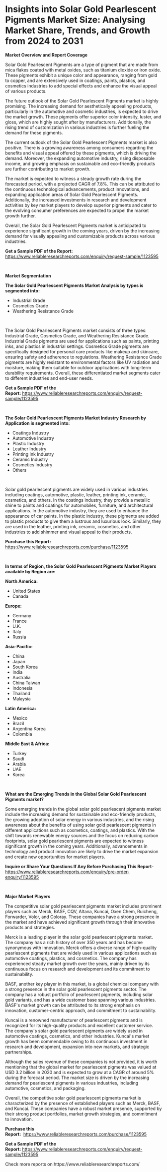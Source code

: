 <p><h1>Insights into Solar Gold Pearlescent Pigments Market Size: Analysing Market Share, Trends, and Growth from 2024 to 2031</h1></p><p><strong>Market Overview and Report Coverage</strong></p>
<p><p>Solar Gold Pearlescent Pigments are a type of pigment that are made from mica flakes coated with metal oxides, such as titanium dioxide or iron oxide. These pigments exhibit a unique color and appearance, ranging from gold to copper, and are extensively used in coatings, paints, plastics, and cosmetics industries to add special effects and enhance the visual appeal of various products.</p><p>The future outlook of the Solar Gold Pearlescent Pigments market is highly promising. The increasing demand for aesthetically appealing products, particularly in the automotive and cosmetic industries, is expected to drive the market growth. These pigments offer superior color intensity, luster, and gloss, which are highly sought after by manufacturers. Additionally, the rising trend of customization in various industries is further fueling the demand for these pigments.</p><p>The current outlook of the Solar Gold Pearlescent Pigments market is also positive. There is a growing awareness among consumers regarding the benefits and visual appeal offered by these pigments, which is driving the demand. Moreover, the expanding automotive industry, rising disposable income, and growing emphasis on sustainable and eco-friendly products are further contributing to market growth.</p><p>The market is expected to witness a steady growth rate during the forecasted period, with a projected CAGR of 7.8%. This can be attributed to the continuous technological advancements, product innovations, and expanding application areas of Solar Gold Pearlescent Pigments. Additionally, the increased investments in research and development activities by key market players to develop superior pigments and cater to the evolving consumer preferences are expected to propel the market growth further.</p><p>Overall, the Solar Gold Pearlescent Pigments market is anticipated to experience significant growth in the coming years, driven by the increasing demand for visually appealing and customizable products across various industries.</p></p>
<p><strong>Get a Sample PDF of the Report:</strong> <a href="https://www.reliableresearchreports.com/enquiry/request-sample/1123595">https://www.reliableresearchreports.com/enquiry/request-sample/1123595</a></p>
<p>&nbsp;</p>
<p><strong>Market Segmentation</strong></p>
<p><strong>The Solar Gold Pearlescent Pigments Market Analysis by types is segmented into:</strong></p>
<p><ul><li>Industrial Grade</li><li>Cosmetics Grade</li><li>Weathering Resistance Grade</li></ul></p>
<p>&nbsp;</p>
<p><p>The Solar Gold Pearlescent Pigments market consists of three types: Industrial Grade, Cosmetics Grade, and Weathering Resistance Grade. Industrial Grade pigments are used for applications such as paints, printing inks, and plastics in industrial settings. Cosmetics Grade pigments are specifically designed for personal care products like makeup and skincare, ensuring safety and adherence to regulations. Weathering Resistance Grade pigments are highly resistant to environmental factors like UV radiation and moisture, making them suitable for outdoor applications with long-term durability requirements. Overall, these differentiated market segments cater to different industries and end-user needs.</p></p>
<p><strong>Get a Sample PDF of the Report:</strong>&nbsp;<a href="https://www.reliableresearchreports.com/enquiry/request-sample/1123595">https://www.reliableresearchreports.com/enquiry/request-sample/1123595</a></p>
<p>&nbsp;</p>
<p><strong>The Solar Gold Pearlescent Pigments Market Industry Research by Application is segmented into:</strong></p>
<p><ul><li>Coatings Industry</li><li>Automotive Industry</li><li>Plastic Industry</li><li>Leather Industry</li><li>Printing Ink Industry</li><li>Ceramic Industry</li><li>Cosmetics Industry</li><li>Others</li></ul></p>
<p>&nbsp;</p>
<p><p>Solar gold pearlescent pigments are widely used in various industries including coatings, automotive, plastic, leather, printing ink, ceramic, cosmetics, and others. In the coatings industry, they provide a metallic shine to paints and coatings for automobiles, furniture, and architectural applications. In the automotive industry, they are used to enhance the appearance of car paints. In the plastic industry, these pigments are added to plastic products to give them a lustrous and luxurious look. Similarly, they are used in the leather, printing ink, ceramic, cosmetics, and other industries to add shimmer and visual appeal to their products.</p></p>
<p><strong>Purchase this Report:</strong>&nbsp; <a href="https://www.reliableresearchreports.com/purchase/1123595">https://www.reliableresearchreports.com/purchase/1123595</a></p>
<p>&nbsp;</p>
<p><strong>In terms of Region, the Solar Gold Pearlescent Pigments Market Players available by Region are:</strong></p>
<p>
    <p> <strong> North America: </strong>
        <ul>
            <li>United States</li>
            <li>Canada</li>
        </ul>
        </p> 
    <p> <strong> Europe: </strong>
        <ul>
            <li>Germany</li>
            <li>France</li>
            <li>U.K.</li>
            <li>Italy</li>
            <li>Russia</li>
        </ul>
        </p> 
    <p> <strong> Asia-Pacific: </strong>
        <ul>
            <li>China</li>
            <li>Japan</li>
            <li>South Korea</li>
            <li>India</li>
            <li>Australia</li>
            <li>China Taiwan</li>
            <li>Indonesia</li>
            <li>Thailand</li>
            <li>Malaysia</li>
        </ul>
        </p> 
    <p> <strong> Latin America: </strong>
        <ul>
            <li>Mexico</li>
            <li>Brazil</li>
            <li>Argentina Korea</li>
            <li>Colombia</li>
        </ul>
        </p> 
    <p> <strong> Middle East & Africa: </strong>
        <ul>
            <li>Turkey</li>
            <li>Saudi</li>
            <li>Arabia</li>
            <li>UAE</li>
            <li>Korea</li>
        </ul>
    </p>
    </p>
<p>&nbsp;</p>
<p><strong>What are the Emerging Trends in the Global Solar Gold Pearlescent Pigments market?</strong></p>
<p><p>Some emerging trends in the global solar gold pearlescent pigments market include the increasing demand for sustainable and eco-friendly products, the growing adoption of solar energy in various industries, and the rising awareness about the benefits of using solar gold pearlescent pigments in different applications such as cosmetics, coatings, and plastics. With the shift towards renewable energy sources and the focus on reducing carbon footprints, solar gold pearlescent pigments are expected to witness significant growth in the coming years. Additionally, advancements in technology and product innovation are likely to drive the market expansion and create new opportunities for market players.</p></p>
<p><strong>Inquire or Share Your Questions If Any Before Purchasing This Report</strong>- <a href="https://www.reliableresearchreports.com/enquiry/pre-order-enquiry/1123595">https://www.reliableresearchreports.com/enquiry/pre-order-enquiry/1123595</a></p>
<p>&nbsp;</p>
<p><strong>Major Market Players</strong></p>
<p><p>The competitive solar gold pearlescent pigments market includes prominent players such as Merck, BASF, CQV, Altana, Kuncai, Oxen Chem, Ruicheng, Forwarder, Volor, and Coloray. These companies have a strong presence in the market and have achieved significant growth through their innovative products and strategies.</p><p>Merck is a leading player in the solar gold pearlescent pigments market. The company has a rich history of over 350 years and has become synonymous with innovation. Merck offers a diverse range of high-quality pearlescent pigments that are widely used in various applications such as automotive coatings, plastics, and cosmetics. The company has experienced steady market growth over the years, mainly driven by its continuous focus on research and development and its commitment to sustainability.</p><p>BASF, another key player in this market, is a global chemical company with a strong presence in the solar gold pearlescent pigments sector. The company has a robust portfolio of pearlescent pigments, including solar gold variants, and has a wide customer base spanning various industries. BASF's market growth can be attributed to its strong emphasis on innovation, customer-centric approach, and commitment to sustainability.</p><p>Kuncai is a renowned manufacturer of pearlescent pigments and is recognized for its high-quality products and excellent customer service. The company's solar gold pearlescent pigments are widely used in automotive coatings, cosmetics, and other industries. Kuncai's market growth has been commendable owing to its continuous investment in research and development, expansion into new markets, and strategic partnerships.</p><p>Although the sales revenue of these companies is not provided, it is worth mentioning that the global market for pearlescent pigments was valued at USD 3.2 billion in 2020 and is expected to grow at a CAGR of around 5% during the forecast period. The market size is driven by the increasing demand for pearlescent pigments in various industries, including automotive, cosmetics, and packaging.</p><p>Overall, the competitive solar gold pearlescent pigments market is characterized by the presence of established players such as Merck, BASF, and Kuncai. These companies have a robust market presence, supported by their strong product portfolios, market growth strategies, and commitment to innovation.</p></p>
<p><strong>Purchase this Report:</strong>&nbsp;&nbsp;<a href="https://www.reliableresearchreports.com/purchase/1123595">https://www.reliableresearchreports.com/purchase/1123595</a></p>
<p></p>
<p><strong>Get a Sample PDF of the Report:</strong>&nbsp;<a href="https://www.reliableresearchreports.com/enquiry/request-sample/1123595">https://www.reliableresearchreports.com/enquiry/request-sample/1123595</a></p>
<p>Check more reports on https://www.reliableresearchreports.com/</p>